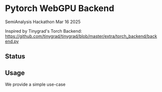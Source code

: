 # Pytorch WebGPU Backend

SemiAnalysis Hackathon Mar 16 2025

Inspired by Tinygrad's Torch Backend: https://github.com/tinygrad/tinygrad/blob/master/extra/torch_backend/backend.py

## Status



## Usage

We provide a simple use-case

### 
